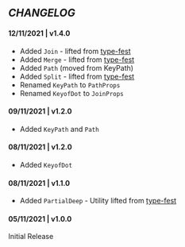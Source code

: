 ## _CHANGELOG_

#### 12/11/2021 | v1.4.0

- Added `Join` - lifted from [type-fest](https://github.com/sindresorhus/type-fest/)
- Added `Merge` - lifted from [type-fest](https://github.com/sindresorhus/type-fest/)
- Added `Path` (moved from KeyPath)
- Added `Split` - lifted from [type-fest](https://github.com/sindresorhus/type-fest/)
- Renamed `KeyPath` to `PathProps`
- Renamed `KeyofDot` to `JoinProps`

#### 09/11/2021 | v1.2.0

- Added `KeyPath` and `Path`

#### 08/11/2021 | v1.2.0

- Added `KeyofDot`

#### 08/11/2021 | v1.1.0

- Added `PartialDeep` - Utility lifted from [type-fest](https://github.com/sindresorhus/type-fest/)

#### 05/11/2021 | v1.0.0

Initial Release
